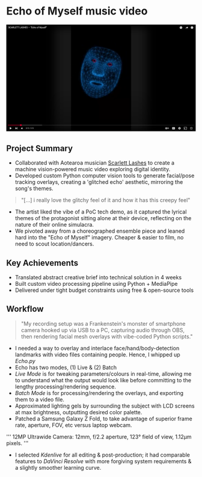 # Echo of Myself music video

[![Watch on YouTube](assets/Echo_thumbnail.png)](https://www.youtube.com/watch?v=UxYISq7wdTc)

## Project Summary
- Collaborated with Aotearoa musician [Scarlett Lashes](https://www.instagram.com/scarlettlashes/ "Scarlett Lashes' Instagram") to create a machine vision-powered music video exploring digital identity.
- Developed custom Python computer vision tools to generate facial/pose tracking overlays, creating a 'glitched echo' aesthetic, mirroring the song's themes.

> "[...] i really love the glitchy feel of it and how it has this creepy feel"

- The artist liked the vibe of a PoC tech demo, as it captured the lyrical themes of the protagonist sitting alone at their device, reflecting on the nature of their online simulacra. 
- We pivoted away from a choreographed ensemble piece and leaned hard into the "Echo of Myself" imagery. Cheaper & easier to film, no need to scout location/dancers.

## Key Achievements
- Translated abstract creative brief into technical solution in 4 weeks
- Built custom video processing pipeline using Python + MediaPipe
- Delivered under tight budget constraints using free & open-source tools

## Workflow 

> "My recording setup was a Frankenstein's monster of smartphone camera hooked up via USB to a PC, capturing audio through OBS, then rendering facial mesh overlays with vibe-coded Python scripts."
 
- I needed a way to overlay and interlace face/hand/body-detection landmarks with video files containing people. Hence, I whipped up *Echo.py*
- Echo has two modes, (1) Live & (2) Batch 
- *Live Mode* is for tweaking parameters/colours in real-time, allowing me to understand what the output would look like before committing to the lengthy processing/rendering sequence.
- *Batch Mode* is for processing/rendering the overlays, and exporting them to a video file.
- Approximated lighting gels by surrounding the subject with LCD screens at max brightness, outputting desired color palette.
- Patched a Samsung Galaxy Z Fold, to take advantage of superior frame rate, aperture, FOV, etc versus laptop webcam.

'''
12MP Ultrawide Camera: 12mm, f/2.2 aperture, 123° field of view, 1.12µm pixels.
'''

- I selected *Kdenlive* for all editing & post-production; it had comparable features to *DaVinci Resolve* with more forgiving system requirements & a slightly smoother learning curve.
